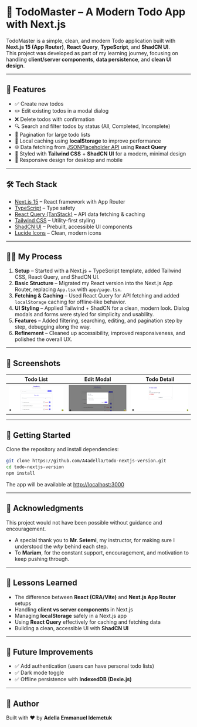 # 📝 TodoMaster – A Modern Todo App with Next.js

TodoMaster is a simple, clean, and modern Todo application built with **Next.js 15 (App Router)**, **React Query**, **TypeScript**, and **ShadCN UI**.  
This project was developed as part of my learning journey, focusing on handling **client/server components**, **data persistence**, and **clean UI design**.  

---

## 🚀 Features

- ✅ Create new todos  
- ✏️ Edit existing todos in a modal dialog  
- ❌ Delete todos with confirmation  
- 🔍 Search and filter todos by status (All, Completed, Incomplete)  
- 📑 Pagination for large todo lists  
- 💾 Local caching using **localStorage** to improve performance  
- 🌐 Data fetching from [JSONPlaceholder API](https://jsonplaceholder.typicode.com/todos) using **React Query**  
- 🎨 Styled with **Tailwind CSS** + **ShadCN UI** for a modern, minimal design  
- 📱 Responsive design for desktop and mobile  

---

## 🛠️ Tech Stack

- [Next.js 15](https://nextjs.org/) – React framework with App Router  
- [TypeScript](https://www.typescriptlang.org/) – Type safety  
- [React Query (TanStack)](https://tanstack.com/query) – API data fetching & caching  
- [Tailwind CSS](https://tailwindcss.com/) – Utility-first styling  
- [ShadCN UI](https://ui.shadcn.com/) – Prebuilt, accessible UI components  
- [Lucide Icons](https://lucide.dev/) – Clean, modern icons  

---

## 🧑‍💻 My Process

1. **Setup** – Started with a Next.js + TypeScript template, added Tailwind CSS, React Query, and ShadCN UI.  
2. **Basic Structure** – Migrated my React version into the Next.js App Router, replacing `App.tsx` with `app/page.tsx`.  
3. **Fetching & Caching** – Used React Query for API fetching and added `localStorage` caching for offline-like behavior.  
4. **UI Styling** – Applied Tailwind + ShadCN for a clean, modern look. Dialog modals and forms were styled for simplicity and usability.  
5. **Features** – Added filtering, searching, editing, and pagination step by step, debugging along the way.  
6. **Refinement** – Cleaned up accessibility, improved responsiveness, and polished the overall UX.  

---

## 📸 Screenshots

| Todo List | Edit Modal | Todo Detail|
|-----------|------------|------------|
| ![Todo List Screenshot](./public/Screenshot%20(137).png) | ![Edit Modal Screenshot](/public/Screenshot%20(139).png) | ![Todo Detail](./public/Screenshot%20(138).png) 




---

## 🏃 Getting Started

Clone the repository and install dependencies:

```bash
git clone https://github.com/A4adella/todo-nextjs-version.git
cd todo-nextjs-version
npm install

```

The app will be available at [http://localhost:3000](http://localhost:3000)

---

## 🙏 Acknowledgments  

This project would not have been possible without guidance and encouragement.  

- A special thank you to **Mr. Setemi**, my instructor, for making sure I understood the *why* behind each step.  
- To **Mariam**, for the constant support, encouragement, and motivation to keep pushing through.  

---

## 📖 Lessons Learned  

- The difference between **React (CRA/Vite)** and **Next.js App Router** setups  
- Handling **client vs server components** in Next.js  
- Managing **localStorage** safely in a Next.js app  
- Using **React Query** effectively for caching and fetching data  
- Building a clean, accessible UI with **ShadCN UI**  

---

## 📌 Future Improvements  

- ✅ Add authentication (users can have personal todo lists)  
- ✅ Dark mode toggle  
- ✅ Offline persistence with **IndexedDB (Dexie.js)**  

---

## 🧑 Author  

Built with ❤️ by **Adella Emmanuel Idemetuk**  



